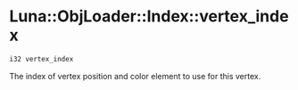 # Luna::ObjLoader::Index::vertex_index

```c++
i32 vertex_index
```

The index of vertex position and color element to use for this vertex. 

